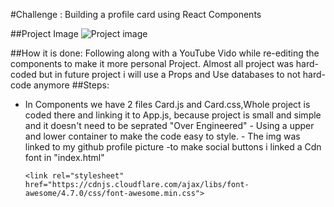 #Challenge : Building a profile card using React Components

##Project Image
![Project image](https://imgur.com/a/wl6vVOH)



##How it is done: 
    Following along with a YouTube Vido while re-editing the components to make it more personal Project.
    Almost all project was hard-coded but in future project i will use a Props and Use databases to not hard-code anymore
##Steps:
   - In Components we have 2 files Card.js and Card.css,Whole project is coded there and linking it to App.js,
         because project is small and simple and it doesn't need to be seprated "Over Engineered"
    - Using a upper and lower container to make the code easy to style.
    - The img was linked  to my github profile picture
    -to make social buttons i linked a Cdn font 
        in "index.html"
        ```
        <link rel="stylesheet" href="https://cdnjs.cloudflare.com/ajax/libs/font-awesome/4.7.0/css/font-awesome.min.css">
        ```
